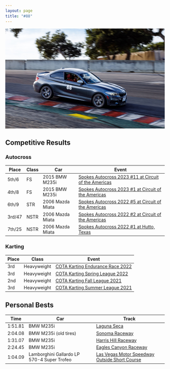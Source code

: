 ```yaml
---
layout: page
title: "#88"
---
```


![Racing](/assets/images/racing.jpg)

## Competitive Results

### Autocross

| Place  | Class | Car              | Event                                                                                                     |
| ------ | ----- | ---------------- | --------------------------------------------------------------------------------------------------------- |
| 5th/6  | FS    | 2015 BMW M235i   | [Spokes Autocross 2023 #11 at Circuit of the Americas](https://www.youtube.com/watch?v=dbq5YmRK8uc)       |
| 4th/8  | FS    | 2015 BMW M235i   | [Spokes Autocross 2023 #1 at Circuit of the Americas](https://www.youtube.com/watch?v=lrYkOy3d5e4&t=180s) |
| 6th/9  | STR   | 2006 Mazda Miata | [Spokes Autocross 2022 #5 at Circuit of the Americas](https://www.youtube.com/watch?v=9yHiq3Stjhk)        |
| 3rd/47 | NSTR  | 2006 Mazda Miata | [Spokes Autocross 2022 #2 at Circuit of the Americas](https://www.youtube.com/watch?v=nsUCJz0uHlc)        |
| 7th/25 | NSTR  | 2006 Mazda Miata | [Spokes Autocross 2022 #1 at Hutto, Texas](https://www.youtube.com/watch?v=dZJZB_vTlR8)                   |

### Karting

| Place | Class       | Event                                                                                                                  |
| ----- | ----------- | ---------------------------------------------------------------------------------------------------------------------- |
| 3rd   | Heavyweight | [COTA Karting Endurance Race 2022](https://www.youtube.com/watch?v=InAYuCf4yA4)                                        |
| 3rd   | Heavyweight | [COTA Karting Spring League 2022](https://www.youtube.com/watch?v=q_qBtK_ZyA0&list=PLBFRpq3knxCLXptga__abtNahu7Pvtrzz) |
| 2nd   | Heavyweight | [COTA Karting Fall League 2021](https://www.youtube.com/watch?v=ex_DCAO5hTg&list=PLBFRpq3knxCIsAOP97A7Ow7u39QOkhZfF)   |
| 3rd   | Heavyweight | [COTA Karting Summer League 2021](https://www.youtube.com/watch?v=LLW-j7ys0HE&list=PLBFRpq3knxCJIBJJGSex-YmICr0aAobV2) |

## Personal Bests

| Time    | Car                                        | Track                                                                                        |
| ------- | ------------------------------------------ | -------------------------------------------------------------------------------------------- |
| 1:51.81 | BMW M235i                                  | [Laguna Seca](https://www.youtube.com/watch?v=2CeZx0QDLy8)                                   |
| 2:04.08 | BMW M235i (old tires)                      | [Sonoma Raceway](https://www.youtube.com/watch?v=vqPmSHP7nEM)                                |
| 1:31.07 | BMW M235i                                  | [Harris Hill Raceway](https://www.youtube.com/watch?v=7CT_sJ8GK_k)                           |
| 2:24.45 | BMW M235i                                  | [Eagles Canyon Raceway](https://www.youtube.com/watch?v=Ojc16QPSUVg)                         |
| 1:04.09 | Lamborghini Gallardo LP 570-4 Super Trofeo | [Las Vegas Motor Speedway Outside Short Course](https://www.youtube.com/watch?v=CP7HVlMlAlM) |

